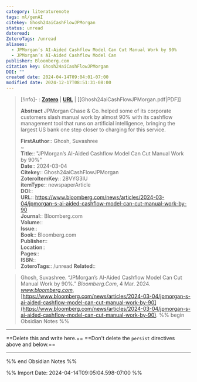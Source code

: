 ```yaml
---
category: literaturenote
tags: ml/genAI
citekey: Ghosh24aiCashFlowJPMorgan
status: unread
dateread: 
ZoteroTags: /unread
aliases:
  - JPMorgan’s AI-Aided Cashflow Model Can Cut Manual Work by 90%
  - JPMorgan’s AI-Aided Cashflow Model Can
publisher: Bloomberg.com
citation key: Ghosh24aiCashFlowJPMorgan
DOI: ""
created date: 2024-04-14T09:04:01-07:00
modified date: 2024-12-17T08:51:31-08:00
---
```


> [!info]- : [**Zotero**](zotero://select/library/items/28VYG3IU)   | [**URL**](https://www.bloomberg.com/news/articles/2024-03-04/jpmorgan-s-ai-aided-cashflow-model-can-cut-manual-work-by-90) | [[Ghosh24aiCashFlowJPMorgan.pdf|PDF]]
>
> 
> **Abstract**
> JPMorgan Chase &amp; Co. helped some of its corporate customers slash manual work by almost 90% with its cashflow management tool that runs on artificial intelligence, bringing the largest US bank one step closer to charging for this service.
> 
> 
> **FirstAuthor**:: Ghosh, Suvashree  
~    
> **Title**:: "JPMorgan’s AI-Aided Cashflow Model Can Cut Manual Work by 90%"  
> **Date**:: 2024-03-04  
> **Citekey**:: Ghosh24aiCashFlowJPMorgan  
> **ZoteroItemKey**:: 28VYG3IU  
> **itemType**:: newspaperArticle  
> **DOI**::   
> **URL**:: https://www.bloomberg.com/news/articles/2024-03-04/jpmorgan-s-ai-aided-cashflow-model-can-cut-manual-work-by-90  
> **Journal**:: Bloomberg.com  
> **Volume**::   
> **Issue**::   
> **Book**:: Bloomberg.com  
> **Publisher**::   
> **Location**::    
> **Pages**::   
> **ISBN**::   
> **ZoteroTags**:: /unread
>**Related**:: 

> Ghosh, Suvashree. “JPMorgan’s AI-Aided Cashflow Model Can Cut Manual Work by 90%.” _Bloomberg.Com_, 4 Mar. 2024. _www.bloomberg.com_, [https://www.bloomberg.com/news/articles/2024-03-04/jpmorgan-s-ai-aided-cashflow-model-can-cut-manual-work-by-90](https://www.bloomberg.com/news/articles/2024-03-04/jpmorgan-s-ai-aided-cashflow-model-can-cut-manual-work-by-90).
%% begin Obsidian Notes %%
___
==Delete this and write here.==
==Don't delete the `persist` directives above and below.==
___
%% end Obsidian Notes %%



%% Import Date: 2024-04-14T09:05:04.598-07:00 %%
